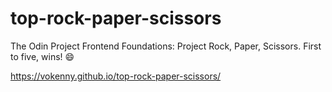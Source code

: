 # top-rock-paper-scissors

The Odin Project Frontend Foundations: Project Rock, Paper, Scissors. First to five, wins! 😄

https://vokenny.github.io/top-rock-paper-scissors/
